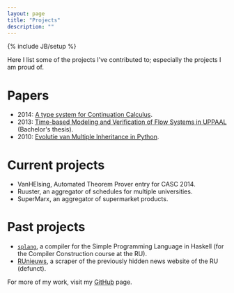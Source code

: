 ```yaml
---
layout: page
title: "Projects"
description: ""
---
```

{% include JB/setup %}

Here I list some of the projects I've contributed to; especially the projects I am proud of.

# Papers
* 2014: [A type system for Continuation Calculus](https://www.pps.univ-paris-diderot.fr/types2014/abstract-37.pdf).
* 2013: [Time-based Modeling and Verification of Flow Systems in UPPAAL](http://woutergeraedts.nl/assets/report-public%2020-12-2013.pdf) (Bachelor's thesis).
* 2010: [Evolutie van Multiple Inheritance in Python](http://woutergeraedts.nl/assets/aubel2010evolutie.pdf).

# Current projects
* VanHElsing, Automated Theorem Prover entry for CASC 2014.
* Ruuster, an aggregator of schedules for multiple universities.
* SuperMarx, an aggregator of supermarket products.

# Past projects
* [`splang`](https://github.com/Wassasin/splang), a compiler for the Simple Programming Language in Haskell (for the Compiler Construction course at the RU).
* [RUnieuws](http://runieuws.nl/), a scraper of the previously hidden news website of the RU (defunct).

For more of my work, visit my [GitHub](https://github.com/Wassasin?tab=repositories) page.
